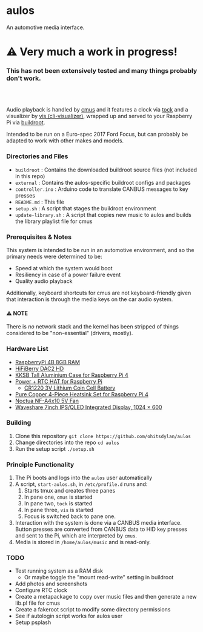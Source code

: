 # aulos
An automotive media interface.

# ⚠️ Very much a work in progress!
### This has not been extensively tested and many things probably don't work.
<br><br>

Audio playback is handled by [cmus](https://github.com/cmus/cmus) and it features a clock via [tock](https://github.com/nwtnni/tock) and a visualizer by [vis (cli-visualizer)](https://github.com/dpayne/cli-visualizer), wrapped up and served to your Raspberry Pi via [buildroot](http://buildroot.org/).

Intended to be run on a Euro-spec 2017 Ford Focus, but can probably be adapted to work with other makes and models.

### Directories and Files
- `buildroot` : Contains the downloaded buildroot source files (not included in this repo)
- `external` : Contains the aulos-specific buildroot configs and packages
- `controller.ino` : Arduino code to translate CANBUS messages to key presses
- `README.md` : This file
- `setup.sh` : A script that stages the buildroot environment
- `update-library.sh` : A script that copies new music to aulos and builds the library playlist file for cmus

### Prerequisites & Notes
This system is intended to be run in an automotive environment, and so the primary needs were determined to be:
- Speed at which the system would boot
- Resiliency in case of a power failure event
- Quality audio playback

Additionally, keyboard shortcuts for cmus are not keyboard-friendly given that interaction is through the media keys on the car audio system.

#### ⚠️ NOTE
There is _no_ network stack and the kernel has been stripped of things considered to be "non-essential" (drivers, mostly).

### Hardware List
- [RaspberryPi 4B 8GB RAM](https://www.raspberrypi.com/products/raspberry-pi-4-model-b/)
- [HiFiBerry DAC2 HD](https://www.hifiberry.com/shop/boards/hifiberry-dac2-hd/)
- [KKSB Tall Aluminium Case for Raspberry Pi 4](https://thepihut.com/products/raspberry-pi-power-rtc-hat)
- [Power + RTC HAT for Raspberry Pi](https://thepihut.com/products/raspberry-pi-power-rtc-hat)
    - [CR1220 3V Lithium Coin Cell Battery](https://thepihut.com/products/cr1220-12mm-diameter-3v-lithium-coin-cell-battery)
- [Pure Copper 4-Piece Heatsink Set for Raspberry Pi 4](https://thepihut.com/products/pure-copper-4-piece-heatsink-set-for-raspberry-pi-4)
- [Noctua NF-A4x10 5V Fan](https://noctua.at/en/products/fan/nf-a4x10-5v)
- [Waveshare 7inch IPS/QLED Integrated Display, 1024 × 600](https://www.waveshare.com/product/displays/lcd-oled/lcd-oled-1/70h-1024600.htm?sku=22684)

### Building
1. Clone this repository `git clone https://github.com/ohitsdylan/aulos`
2. Change directories into the repo `cd aulos`
3. Run the setup script `./setup.sh`

### Principle Functionality
1. The Pi boots and logs into the `aulos` user automatically
2. A script, `start-aulos.sh`, in `/etc/profile.d` runs and:
    1. Starts tmux and creates three panes
    2. In pane one, `cmus` is started
    3. In pane two, `tock` is started
    4. In pane three, `vis` is started
    5. Focus is switched back to pane one.
3. Interaction with the system is done via a CANBUS media interface. Button presses are converted from CANBUS data to HID key presses and sent to the Pi, which are interpreted by `cmus`.
4. Media is stored in `/home/aulos/music` and is read-only.

### TODO
- Test running system as a RAM disk
    - Or maybe toggle the "mount read-write" setting in buildroot
- Add photos and screenshots
- Configure RTC clock
- Create a metapackage to copy over music files and then generate a new lib.pl file for cmus
- Create a fakeroot script to modify some directory permissions
- See if autologin script works for aulos user
- Setup psplash
